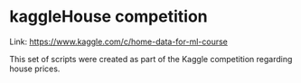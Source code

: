 # kaggleHouse competition

Link: https://www.kaggle.com/c/home-data-for-ml-course

This set of scripts were created as part of the Kaggle competition regarding house prices.
